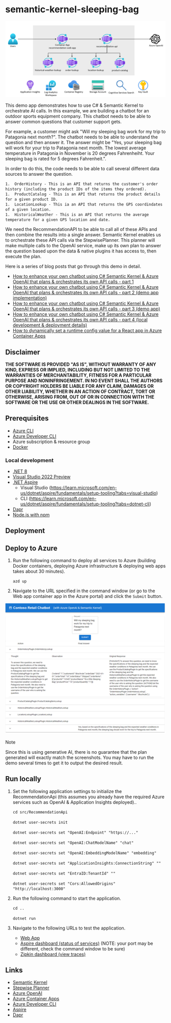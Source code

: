 # semantic-kernel-sleeping-bag

![architecture](./.img/architecture.png)

This demo app demonstrates how to use C# & Semantic Kernel to orchestrate AI calls. In this example, we are building a chatbot for an outdoor sports equipment company. This chatbot needs to be able to answer common questions that customer support gets.

For example, a customer might ask "Will my sleeping bag work for my trip to Patagonia next month?". The chatbot needs to be able to understand the question and then answer it. The answer might be "Yes, your sleeping bag will work for your trip to Patagonia next month. The lowest average temperature in Patagonia in November is 20 degrees Fahrenheiht. Your sleeping bag is rated for 5 degrees Fahrenheit.".

In order to do this, the code needs to be able to call several different data sources to answer the question.

    1.  OrderHistory - This is an API that returns the customer's order history (including the product IDs of the items they ordered).
    1.  ProductCatalog - This is an API that returns the product details for a given product ID.
    1.  LocationLookup - This ia an API that returns the GPS coordindates of a given location.
    1.  HistoricalWeather - This is an API that returns the average temperature for a given GPS location and date.

We need the RecommendationAPI to be able to call all of these APIs and then combine the results into a single answer. Semantic Kernel enables us to orchestrate these API calls via the StepwisePlanner. This planner will make multiple calls to the OpenAI service, make up its own plan to answer the question based upon the data & native plugins it has access to, then execute the plan.

Here is a series of blog posts that go through this demo in detail.

- [How to enhance your own chatbot using C# Semantic Kernel & Azure OpenAI that plans & orchestrates its own API calls - part 1](https://jordanbeandev.com/how-to-build-your-own-chatbot-using-c-semantic-kernel-azure-openai-part-1/)
- [How to enhance your own chatbot using C# Semantic Kernel & Azure OpenAI that plans & orchestrates its own API calls - part 2 (demo app implementation)](https://jordanbeandev.com/how-to-build-your-own-chatbot-using-c-semantic-kernel-azure-openai-part-2/)
- [How to enhance your own chatbot using C# Semantic Kernel & Azure OpenAI that plans & orchestrates its own API calls - part 3 (demo app)](https://jordanbeandev.com/how-to-build-your-own-chatbot-using-c-semantic-kernel-azure-openai-part-3-demo-app/)
- [How to enhance your own chatbot using C# Semantic Kernel & Azure OpenAI that plans & orchestrates its own API calls - part 4 (local development & deployment details)](https://jordanbeandev.com/how-to-build-your-own-chatbot-using-c-semantic-kernel-azure-openai-part-4-local-development-deployment-details/)
- [How to dynamically set a runtime config value for a React app in Azure Container Apps](https://jordanbeandev.com/how-to-dynamically-set-a-runtime-config-value-for-a-react-app-in-azure-container-apps/)

## Disclaimer

**THE SOFTWARE IS PROVIDED "AS IS", WITHOUT WARRANTY OF ANY KIND, EXPRESS OR IMPLIED, INCLUDING BUT NOT LIMITED TO THE WARRANTIES OF MERCHANTABILITY, FITNESS FOR A PARTICULAR PURPOSE AND NONINFRINGEMENT. IN NO EVENT SHALL THE AUTHORS OR COPYRIGHT HOLDERS BE LIABLE FOR ANY CLAIM, DAMAGES OR OTHER LIABILITY, WHETHER IN AN ACTION OF CONTRACT, TORT OR OTHERWISE, ARISING FROM, OUT OF OR IN CONNECTION WITH THE SOFTWARE OR THE USE OR OTHER DEALINGS IN THE SOFTWARE.**

## Prerequisites

- [Azure CLI](https://docs.microsoft.com/en-us/cli/azure/install-azure-cli)
- [Azure Developer CLI](https://learn.microsoft.com/en-us/azure/developer/azure-developer-cli/overview)
- Azure subscription & resource group
- [Docker](https://docs.docker.com/get-docker/)

### Local development

- [.NET 8](https://dotnet.microsoft.com/download/dotnet/8.0)
- [Visual Studio 2022 Preview](https://visualstudio.microsoft.com/vs/preview/)
- [.NET Aspire](https://learn.microsoft.com/en-us/dotnet/aspire/get-started/aspire-overview)
  - Visual Studio (https://learn.microsoft.com/en-us/dotnet/aspire/fundamentals/setup-tooling?tabs=visual-studio)
  - CLI (https://learn.microsoft.com/en-us/dotnet/aspire/fundamentals/setup-tooling?tabs=dotnet-cli)
- [Dapr](https://dapr.io/)
- [Node.js with npm](https://nodejs.org/en/)

## Deployment

## Deploy to Azure

1.  Run the following command to deploy all services to Azure (building Docker containers, deploying Azure infrastructure & deploying web apps takes about 30 minutes).

    ```shell
    azd up
    ```

1.  Navigate to the URL specified in the command window (or go to the Web app container app in the Azure portal) and click the `Submit` button.

![homepage](.img/homepage.png)

> [!NOTE]  
> Since this is using generative AI, there is no guarantee that the plan generated will exactly match the screenshots. You may have to run the demo several times to get it to output the desired result.

## Run locally

1.  Set the following application settings to initialize the RecommendationApi (this assumes you already have the required Azure services such as OpenAI & Application Insights deployed)..

    ```shell
    cd src/RecommendationApi

    dotnet user-secrets init

    dotnet user-secrets set "OpenAI:Endpoint" "https://..."

    dotnet user-secrets set "OpenAI:ChatModelName" "chat"

    dotnet user-secrets set "OpenAI:EmbeddingModelName" "embedding"

    dotnet user-secrets set "ApplicationInsights:ConnectionString" ""

    dotnet user-secrets set "EntraID:TenantId" ""

    dotnet user-secrets set "Cors:AllowedOrigins" "http://localhost:3000"
    ```

1.  Run the following command to start the application.

    ```shell
    cd ..   
 
    dotnet run
    ```

1.  Navigate to the following URLs to test the application.
    
    - [Web App](http://localhost:3000)
    - [Aspire dashboard (status of services)](http://localhost:15293) (NOTE: your port may be different, check the command window to be sure)
    - [Zipkin dashboard (view traces)](http://localhost:9411/zipkin)

## Links

- [Semantic Kernel](https://learn.microsoft.com/en-us/semantic-kernel/overview/)
- [Stepwise Planner](https://learn.microsoft.com/en-us/semantic-kernel/ai-orchestration/planners/?tabs=Csharp)
- [Azure OpenAI](https://learn.microsoft.com/en-us/azure/ai-services/openai/overview)
- [Azure Container Apps](https://learn.microsoft.com/en-us/azure/container-apps/overview)
- [Azure Developer CLI](https://learn.microsoft.com/en-us/azure/developer/azure-developer-cli/overview)
- [Aspire](https://learn.microsoft.com/en-us/dotnet/aspire/get-started/aspire-overview)
- [Dapr](https://dapr.io/)
